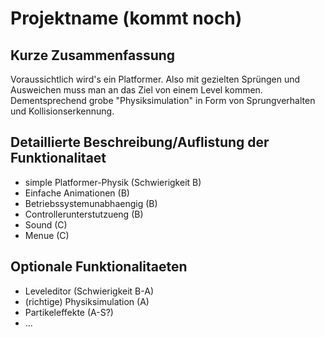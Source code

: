 # Projektname (kommt noch)

## Kurze Zusammenfassung
Voraussichtlich wird's ein Platformer. Also mit gezielten Sprüngen und
Ausweichen muss man an das Ziel von einem Level kommen. Dementsprechend grobe
"Physiksimulation" in Form von Sprungverhalten und Kollisionserkennung.

## Detaillierte Beschreibung/Auflistung der Funktionalitaet
- simple Platformer-Physik (Schwierigkeit B)
- Einfache Animationen (B)
- Betriebssystemunabhaengig (B)
- Controllerunterstutzueng (B)
- Sound (C)
- Menue (C)

## Optionale Funktionalitaeten
- Leveleditor (Schwierigkeit B-A)
- (richtige) Physiksimulation (A)
- Partikeleffekte (A-S?)
- ...
